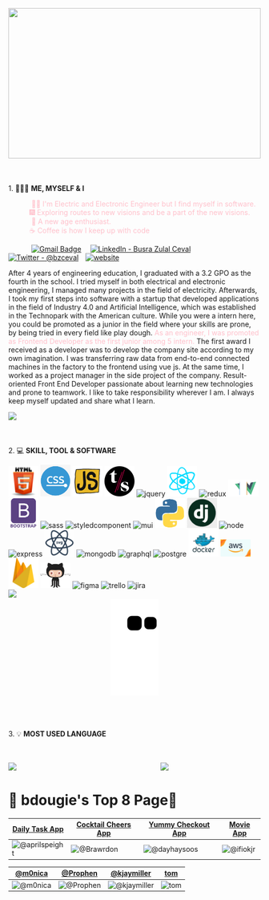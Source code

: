 <img src="https://media.giphy.com/media/L1R1tvI9svkIWwpVYr/giphy.gif" width="100%" height="300"></br>

<br><br>1.  👩🏻‍💻 **ME, MYSELF & I**<br>

&emsp;&emsp;&emsp;<font color="pink"> 🐱‍🏍 I'm Electric and Electronic Engineer but I find myself in software. </font> </br>
&emsp;&emsp;&emsp;<font color="pink">🎆 Exploring routes to new visions and be a part of the new visions. </font>
</br>
&emsp;&emsp;&emsp;<font color="pink"> 🧐 A new age enthusiast. </font>
</br>
&emsp;&emsp;&emsp;<font color="pink">☕ Coffee is how I keep up with code</font> <br>

&emsp;&emsp;&emsp;
[![Gmail Badge](https://img.shields.io/badge/Gmail-D14836?style=for-the-badge&logo=gmail&logoColor=white)](mailto:busraaceval@gmail.com) &emsp;[![LinkedIn - Busra Zulal Ceval](https://img.shields.io/badge/LinkedIn-0077B5?style=for-the-badge&logo=linkedin&logoColor=white)](https://www.linkedin.com/in/busra-zulal-ceval/)&emsp;
[![Twitter - @bzceval](https://img.shields.io/badge/Twitter-1DA1F2?style=for-the-badge&logo=twitter&logoColor=white)](https://twitter.com/bzceval)&emsp;[![website](https://img.shields.io/badge/%20-medium-black?&style=for-the-badge&logoColor=white)](https://medium.com/@busraaceval)&emsp;

After 4 years of engineering education, I graduated with a 3.2 GPO as the fourth in the school. I tried myself in both electrical and electronic engineering, I managed many projects in the field of electricity. Afterwards, I took my first steps into software with a startup that developed applications in the field of Industry 4.0 and Artificial Intelligence, which was established in the Technopark with the American culture. While you were a intern here, you could be promoted as a junior in the field where your skills are prone, by being tried in every field like play dough.<font color="pink"> As an engineer, I was promoted as Frontend Developer as the first junior among 5 intern. </font> The first award I received as a developer was to develop the company site according to my own imagination. I was transferring raw data from end-to-end connected machines in the factory to the frontend using vue js. At the same time, I worked as a project manager in the side project of the company. Result-oriented Front End Developer passionate about learning new technologies and prone to teamwork. I like to take responsibility wherever I am. I always keep myself updated and share what I learn. <br>


<img src="https://raw.githubusercontent.com/andreasbm/readme/master/assets/lines/colored.png">

<br><br>2. 💻 **SKILL, TOOL & SOFTWARE**<br>
<div>
    <img src="https://github.com/prowebdev119/prowebdev119/blob/main/git%20profile%20icons/html_aladdinGene.png" width="60" alt="html" />
    <img src="https://github.com/prowebdev119/prowebdev119/blob/main/git%20profile%20icons/css_aladdinGene.png" width="60" alt="css" />
    <img src="https://github.com/prowebdev119/prowebdev119/blob/main/git%20profile%20icons/javascript_aladdinGene.gif" width="60" alt="javascript" />
    <img src="https://github.com/prowebdev119/prowebdev119/blob/main/git%20profile%20icons/ts_aladdinGene.gif" width="60" alt="typescript" />
    <img src="https://raw.githubusercontent.com/danielcranney/readme-generator/main/public/icons/skills/jquery-colored.svg" width="60" alt="jquery" />
    <img src="https://github.com/prowebdev119/prowebdev119/blob/main/git%20profile%20icons/react_aladdinGene.gif" width="60" alt="react" /> 
    <img src="https://raw.githubusercontent.com/danielcranney/readme-generator/main/public/icons/skills/redux-colored.svg" width="60" alt="redux" />
    <img src="https://github.com/prowebdev119/prowebdev119/blob/main/git%20profile%20icons/vue1_aladdinGene.gif" width="60" alt="vue" />
    <img src="https://github.com/prowebdev119/prowebdev119/blob/main/git%20profile%20icons/bootstrap_aladdinGene.png" width="60" alt="bootstrap" /> 
    <img src="https://raw.githubusercontent.com/danielcranney/readme-generator/main/public/icons/skills/sass-colored.svg" width="60" alt="sass" />
    <img src="https://styled-components.com/logo.png" width="60" alt="styledcomponent" />
    <img src="https://raw.githubusercontent.com/danielcranney/readme-generator/main/public/icons/skills/materialui-colored.svg" width="60" alt="mui" /> 
    <img src="https://github.com/prowebdev119/prowebdev119/blob/main/git%20profile%20icons/python_aladdinGene.gif" width="60" alt="python" />
    <img src="https://github.com/prowebdev119/prowebdev119/blob/main/git%20profile%20icons/django_aladdinGene.png" width="60" alt="django" /> 
    <img src="https://raw.githubusercontent.com/danielcranney/readme-generator/main/public/icons/skills/nodejs-colored.svg" width="60" alt="node" />
    <img src="https://raw.githubusercontent.com/danielcranney/readme-generator/main/public/icons/skills/express-colored.svg" width="60" alt="express" /> 
    <img src="https://github.com/prowebdev119/prowebdev119/blob/main/git%20profile%20icons/svg_aladdinGene.gif" width="60" alt="svg" /> 
    <img src="https://raw.githubusercontent.com/danielcranney/readme-generator/main/public/icons/skills/mongodb-colored.svg" width="60" alt="mongodb" />
    <img src="https://raw.githubusercontent.com/danielcranney/readme-generator/main/public/icons/skills/graphql-colored.svg" width="60" alt="graphql" />
    <img src="https://raw.githubusercontent.com/danielcranney/readme-generator/main/public/icons/skills/postgresql-colored.svg" width="60" alt="postgre" />
    <img src="https://github.com/prowebdev119/prowebdev119/blob/main/git%20profile%20icons/docker_aladdinGene.png" width="60" alt="docker" />
    <img src="https://github.com/prowebdev119/prowebdev119/blob/main/git%20profile%20icons/aws_aladdinGene.gif" width="60" alt="aws" />  
    <img src="https://github.com/prowebdev119/prowebdev119/blob/main/git%20profile%20icons/firebase_aladdinGene.webp" width="60" alt="firebase" />
    <img src="https://github.com/prowebdev119/prowebdev119/blob/main/git%20profile%20icons/git_aladdinGene.gif" width="60" alt="git" />
    <img src="https://raw.githubusercontent.com/danielcranney/readme-generator/main/public/icons/skills/figma-colored.svg" width="60" alt="figma" />
    <img src="https://upload.wikimedia.org/wikipedia/en/thumb/8/8c/Trello_logo.svg/126px-Trello_logo.svg.png?20210216184934" width="150" alt="trello" />
    <img src="https://wac-cdn.atlassian.com/dam/jcr:e348b562-4152-4cdc-8a55-3d297e509cc8/Jira%20Software-blue.svg?cdnVersion=578" width="200" alt="jira" />
</div>

<img src="https://raw.githubusercontent.com/andreasbm/readme/master/assets/lines/colored.png">

<div  align="center"> <img src="https://raw.githubusercontent.com/scriptex/github-contributions-snake/snake/github-contribution-grid-snake.svg" /></div>
<br>

<br><br>3. 💡 **MOST USED LANGUAGE**<br><br>
<img
     src="https://github-readme-stats.vercel.app/api/top-langs/?username=bzceval&theme=blue-green"
     alt=""
     /> <br/>
     
<img src="https://raw.githubusercontent.com/andreasbm/readme/master/assets/lines/colored.png">

<img align='right' src='https://user-images.githubusercontent.com/5713670/87202985-820dcb80-c2b6-11ea-9f56-7ec461c497c3.gif' width='200'>

# 🍕 bdougie's Top 8 Page🍕

[Daily Task App](https://github.com/bzceval/javascript-daily-task-app) | [Cocktail Cheers App](https://github.com/bzceval/reactjs-cocktail-cheers-app) | [Yummy Checkout App](https://github.com/bzceval/javascript-yummy-macaron-app) | [Movie App](https://github.com/bzceval/reactjs-movie-application)
--- | --- | --- | ---
![@aprilspeight](https://avatars.githubusercontent.com/aprilspeight?s=150&v=1) | ![@Brawrdon](https://avatars.githubusercontent.com/Brawrdon?s=150&v=1) | ![@dayhaysoos](https://avatars.githubusercontent.com/dayhaysoos?s=150&v=1) | ![@ifiokjr](https://avatars.githubusercontent.com/ifiokjr?s=150&v=1)

[@m0nica](https://github.com/m0nica) | [@Prophen](https://github.com/Prophen) | [@kjaymiller](https://github.com/kjaymiller) | [tom](#https://wittenbrock.github.io/toms-myspace-page/)
--- | --- | --- | ---
![@m0nica](https://avatars.githubusercontent.com/m0nica?s=150&v=1) | ![@Prophen](https://avatars.githubusercontent.com/Prophen?s=150&v=1) | ![@kjaymiller](https://avatars.githubusercontent.com/kjaymiller?s=150&v=1) | ![tom](https://wittenbrock.github.io/toms-myspace-page/pictures/tom-pic.jpg)
